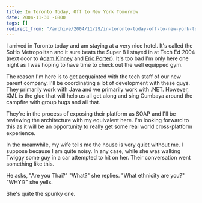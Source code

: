 ```yaml
---
title: In Toronto Today, Off to New York Tomorrow
date: 2004-11-30 -0800
tags: []
redirect_from: "/archive/2004/11/29/in-toronto-today-off-to-new-york-tomorrow.aspx/"
---
```


I arrived in Toronto today and am staying at a very nice hotel. It's
called the SoHo Metropolitan and it sure beats the Super 8 I stayed in
at Tech Ed 2004 (next door to [Adam Kinney](http://www.adamkinney.com/)
and [Eric Porter](http://weblogs.asp.net/eporter/)). It's too bad I'm
only here one night as I was hoping to have time to check out the well
equipped gym.

The reason I'm here is to get acquainted with the tech staff of our new
parent company. I'll be coordinating a lot of development with these
guys. They primarily work with Java and we primarily work with .NET.
However, XML is the glue that will help us all get along and sing
Cumbaya around the campfire with group hugs and all that.

They're in the process of exposing their platform as SOAP and I'll be
reviewing the architecture with my equivalent here. I'm looking forward
to this as it will be an opportunity to really get some real world
cross-platform experience.

In the meanwhile, my wife tells me the house is very quiet without me. I
suppose because I am quite noisy. In any case, while she was walking
Twiggy some guy in a car attempted to hit on her. Their conversation
went something like this.

He asks, "Are you Thai?" "What?" she replies. "What ethnicity are you?"
"WHY!?" she yells.

She's quite the spunky one.

